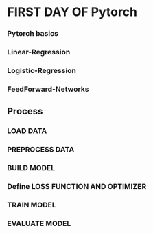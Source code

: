 # FIRST DAY OF Pytorch

### Pytorch basics
### Linear-Regression
### Logistic-Regression
### FeedForward-Networks

## Process
### LOAD DATA
### PREPROCESS DATA
### BUILD MODEL
### Define LOSS FUNCTION AND OPTIMIZER
### TRAIN MODEL
### EVALUATE MODEL